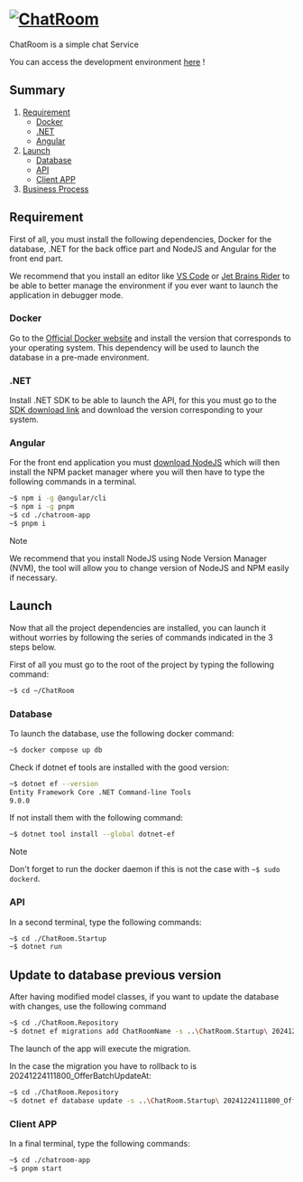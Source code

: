 # [![ChatRoom](/docs/pics/hero.png)](https://www.chatroom.com/)

ChatRoom is a simple chat Service

You can access the development environment [here](https://dev.chatroom.com/) !

## Summary

1. [Requirement](#requirement)
   - [Docker](#docker)
   - [.NET](#net)
   - [Angular](#angular)
2. [Launch](#launch)
   - [Database](#database)
   - [API](#api)
   - [Client APP](#client-app)
3. [Business Process](#business-process)

## Requirement

First of all, you must install the following dependencies, Docker for the database, .NET for the back office part and NodeJS and Angular for the front end part.

We recommend that you install an editor like [VS Code](https://code.visualstudio.com/) or [Jet Brains Rider](https://www.jetbrains.com/fr-fr/rider/) to be able to better manage the environment if you ever want to launch the application in debugger mode.

### Docker

Go to the [Official Docker website](https://www.docker.com/) and install the version that corresponds to your operating system. This dependency will be used to launch the database in a pre-made environment.

### .NET

Install .NET SDK to be able to launch the API, for this you must go to the [SDK download link](https://dotnet.microsoft.com/en-us/download) and download the version corresponding to your system.

### Angular

For the front end application you must [download NodeJS](https://nodejs.org/en/download/package-manager) which will then install the NPM packet manager where you will then have to type the following commands in a terminal.

```bash
~$ npm i -g @angular/cli
~$ npm i -g pnpm
~$ cd ./chatroom-app
~$ pnpm i
```

> [!NOTE]  
> We recommend that you install NodeJS using Node Version Manager (NVM), the tool will allow you to change version of NodeJS and NPM easily if necessary.

## Launch

Now that all the project dependencies are installed, you can launch it without worries by following the series of commands indicated in the 3 steps below.

First of all you must go to the root of the project by typing the following command:

```bash
~$ cd ~/ChatRoom
```

### Database

To launch the database, use the following docker command:

```bash
~$ docker compose up db
```

Check if dotnet ef tools are installed with the good version:
    
```bash
~$ dotnet ef --version
Entity Framework Core .NET Command-line Tools
9.0.0
```
If not install them with the following command:
```bash
~$ dotnet tool install --global dotnet-ef
```

> [!NOTE]  
> Don't forget to run the docker daemon if this is not the case with `~$ sudo dockerd`.

### API

In a second terminal, type the following commands:

```bash
~$ cd ./ChatRoom.Startup
~$ dotnet run
```

## Update to database previous version

After having modified model classes, if you want to update the database with changes, use the following command

```bash
~$ cd ./ChatRoom.Repository
~$ dotnet ef migrations add ChatRoomName -s ..\ChatRoom.Startup\ 20241224111800_OfferBatchUpdateAt
```
The launch of the app will execute the migration.

In the case the migration you have to rollback to is 20241224111800_OfferBatchUpdateAt:

```bash
~$ cd ./ChatRoom.Repository
~$ dotnet ef database update -s ..\ChatRoom.Startup\ 20241224111800_OfferBatchUpdateAt
```

### Client APP

In a final terminal, type the following commands:

```bash
~$ cd ./chatroom-app
~$ pnpm start
```

